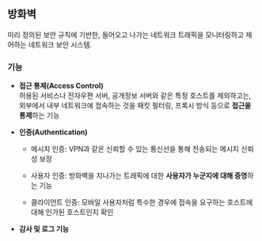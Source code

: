 ## 방화벽
미리 정의된 보안 규칙에 기반한, 들어오고 나가는 네트워크 트래픽을 모니터링하고 제어하는 네트워크 보안 시스템.

### 기능
* **접근 통제(Access Control)**<br>
허용된 서비스나 전자우편 서버, 공개정보 서버와 같은 특정 호스트를 제외하고는, 외부에서 내부 네트워크에 접속하는 것을 패킷 필터링, 프록시 방식 등으로 **접근을 통제**하는 기능

* **인증(Authentication)**<br>

    * 메시지 인증: VPN과 같은 신뢰할 수 있는 통신선을 통해 전송되는 메시지 신뢰성 보장

    * 사용자 인증: 방화벽을 지나가는 트래픽에 대한 **사용자가 누군지에 대해 증명**하는 기능

    * 클라이언트 인증: 모바일 사용자처럼 특수한 경우에 접속을 요구하는 호스트에 대해 인가된 호스트인지 확인

* **감사 및 로그 기능**<br>
